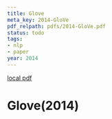 ```yaml
---
title: Glove
meta_key: 2014-GloVe
pdf_relpath: pdfs/2014-GloVe.pdf
status: todo
tags:
- nlp
- paper
year: 2014
---
```


[local pdf](../../../pdfs/2014-GloVe.pdf)

# Glove(2014)
